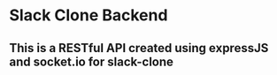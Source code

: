 # Slack Clone Backend

## This is a RESTful API created using expressJS and socket.io for slack-clone